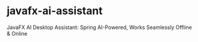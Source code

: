 # javafx-ai-assistant
JavaFX AI Desktop Assistant: Spring AI-Powered, Works Seamlessly Offline &amp; Online
